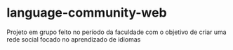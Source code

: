 # language-community-web
 Projeto em grupo feito no período da faculdade com o objetivo de criar uma rede social focado no aprendizado de idiomas 
